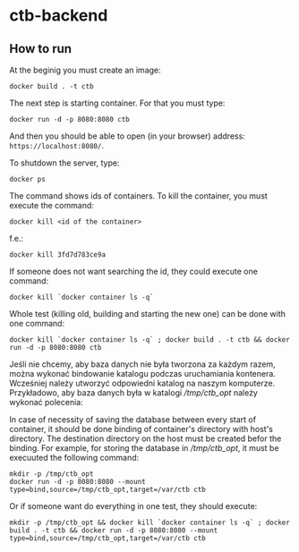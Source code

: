 # ctb-backend

## How to run

At the beginig you must create an image:
```
docker build . -t ctb
```

The next step is starting container. For that you must type:
```
docker run -d -p 8080:8080 ctb
```

And then you should be able to open (in your browser) address: `https://localhost:8080/`.

To shutdown the server, type:
```
docker ps
```
The command shows ids of containers. To kill the container, you must execute the command:
```
docker kill <id of the container>
```
f.e.:
```
docker kill 3fd7d783ce9a
```

If someone does not want searching the id, they could execute one command:
```
docker kill `docker container ls -q`
```

Whole test (killing old, building and starting the new one) can be done with one command:
```
docker kill `docker container ls -q` ; docker build . -t ctb && docker run -d -p 8080:8080 ctb
```

Jeśli nie chcemy, aby baza danych nie była tworzona za każdym razem, można wykonać bindowanie
katalogu podczas uruchamiania kontenera. Wcześniej należy utworzyć odpowiedni katalog na naszym
komputerze. Przykładowo, aby baza danych była w katalogi <i>/tmp/ctb_opt</i>
należy wykonać polecenia:

In case of necessity of saving the database between every start of container,
it should be done binding of container's directory with host's directory.
The destination directory on the host must be created befor the binding.
For example, for storing the database in <i>/tmp/ctb_opt</i>,
it must be execuuted the following command:
```
mkdir -p /tmp/ctb_opt
docker run -d -p 8080:8080 --mount type=bind,source=/tmp/ctb_opt,target=/var/ctb ctb
```

Or if someone want do everything in one test, they should execute:
```
mkdir -p /tmp/ctb_opt && docker kill `docker container ls -q` ; docker build . -t ctb && docker run -d -p 8080:8080 --mount type=bind,source=/tmp/ctb_opt,target=/var/ctb ctb
```

